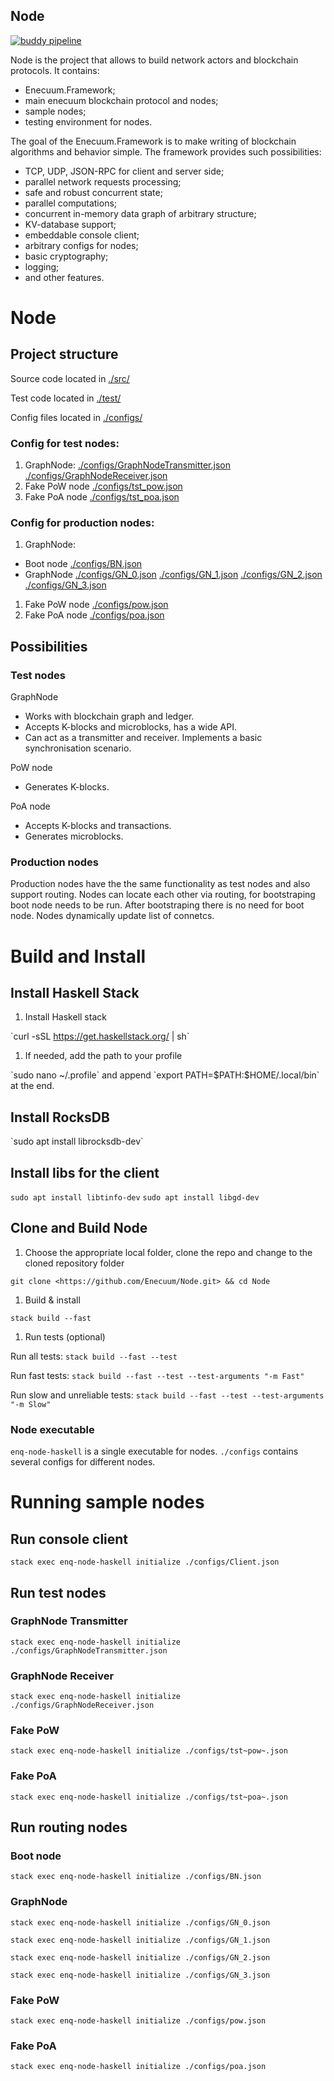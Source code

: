 ## Node

[![buddy pipeline](https://buddy.enecuum.com/enecuum/node/pipelines/pipeline/19/badge.svg?token=c35be458f2d393a30001acf59f086401a00713eb057ab070050e9855280788bf "buddy pipeline")](https://buddy.enecuum.com/enecuum/node/pipelines/pipeline/19)

Node is the project that allows to build network actors and blockchain protocols. It contains:

  - Enecuum.Framework;
  - main enecuum blockchain protocol and nodes;
  - sample nodes;
  - testing environment for nodes.

The goal of the Enecuum.Framework is to make writing of blockchain algorithms and behavior simple.
The framework provides such possibilities:

  - TCP, UDP, JSON-RPC for client and server side;
  - parallel network requests processing;
  - safe and robust concurrent state;
  - parallel computations;
  - concurrent in-memory data graph of arbitrary structure;
  - KV-database support;
  - embeddable console client;
  - arbitrary configs for nodes;
  - basic cryptography;
  - logging;
  - and other features.


Node
====

Project structure
-----------------

Source code located in [./src/](./src/)

Test code located in [./test/](./test/)

Config files located in [./configs/](./configs/)

### Config for test nodes:

1.  GraphNode:
    [./configs/GraphNodeTransmitter.json](./configs/GraphNodeTransmitter.json)
    [./configs/GraphNodeReceiver.json](./configs/GraphNodeReceiver.json)
2.  Fake PoW node [./configs/tst\_pow.json](./configs/tst_pow.json)
3.  Fake PoA node [./configs/tst\_poa.json](./configs/tst_poa.json)

### Config for production nodes:

1.  GraphNode:

-   Boot node [./configs/BN.json](./configs/BN.json)
-   GraphNode [./configs/GN\_0.json](./configs/GN_0.json)
    [./configs/GN\_1.json](./configs/GN_1.json)
    [./configs/GN\_2.json](./configs/GN_2.json)
    [./configs/GN\_3.json](./configs/GN_3.json)

1.  Fake PoW node [./configs/pow.json](./configs/pow.json)
2.  Fake PoA node [./configs/poa.json](./configs/poa.json)

Possibilities
-------------

### Test nodes

GraphNode

-   Works with blockchain graph and ledger.
-   Accepts K-blocks and microblocks, has a wide API.
-   Can act as a transmitter and receiver. Implements a basic
    synchronisation scenario.

PoW node

-   Generates K-blocks.

PoA node

-   Accepts K-blocks and transactions.
-   Generates microblocks.

### Production nodes

Production nodes have the the same functionality as test nodes and also
support routing. Nodes can locate each other via routing, for
bootstraping boot node needs to be run. After bootstraping there is no
need for boot node. Nodes dynamically update list of connetcs.

Build and Install
=================

Install Haskell Stack
---------------------

1.  Install Haskell stack

\`curl -sSL <https://get.haskellstack.org/> | sh\`

1.  If needed, add the path to your profile

\`sudo nano \~/.profile\` and append \`export
PATH=\$PATH:\$HOME/.local/bin\` at the end.

Install RocksDB
---------------

\`sudo apt install librocksdb-dev\`

Install libs for the client
---------------------------

`sudo apt install libtinfo-dev` `sudo apt install libgd-dev`

Clone and Build Node
--------------------

1.  Choose the appropriate local folder, clone the repo and change to
    the cloned repository folder

`git clone <https://github.com/Enecuum/Node.git> && cd Node`

1.  Build & install

`stack build --fast`

1.  Run tests (optional)

Run all tests: `stack build --fast --test`

Run fast tests: `stack build --fast --test --test-arguments "-m Fast"`

Run slow and unreliable tests: `stack build --fast --test
--test-arguments "-m Slow"`

### Node executable

`enq-node-haskell` is a single executable for nodes. `./configs`
contains several configs for different nodes.

Running sample nodes
====================

Run console client
------------------

`stack exec enq-node-haskell initialize ./configs/Client.json`

Run test nodes
--------------

### GraphNode Transmitter

`stack exec enq-node-haskell initialize
./configs/GraphNodeTransmitter.json`

### GraphNode Receiver

`stack exec enq-node-haskell initialize
./configs/GraphNodeReceiver.json`

### Fake PoW

`stack exec enq-node-haskell initialize ./configs/tst~pow~.json`

### Fake PoA

`stack exec enq-node-haskell initialize ./configs/tst~poa~.json`

Run routing nodes
-----------------

### Boot node

`stack exec enq-node-haskell initialize ./configs/BN.json`

### GraphNode

`stack exec enq-node-haskell initialize ./configs/GN_0.json`

`stack exec enq-node-haskell initialize ./configs/GN_1.json`

`stack exec enq-node-haskell initialize ./configs/GN_2.json`

`stack exec enq-node-haskell initialize ./configs/GN_3.json`

### Fake PoW

`stack exec enq-node-haskell initialize ./configs/pow.json`

### Fake PoA

`stack exec enq-node-haskell initialize ./configs/poa.json`